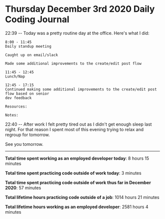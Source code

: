 # Thursday December 3rd 2020 Daily Coding Journal

22:39 -- Today was a pretty routine day at the office. Here's what I did:

```
8:00 - 11:45
Daily standup meeting

Caught up on email/slack

Made some additional improvements to the create/edit post flow

11:45 - 12:45
Lunch/Nap

12:45 - 17:15
Continued making some additional improvements to the create/edit post flow based on senior
dev feedback

Resources:

Notes:
```

22:40 -- After work I felt pretty tired out as I didn't get enough sleep last night. For that reason I spent most of this evening trying to relax and regroup for tomorrow.

See you tomorrow.

---

**Total time spent working as an employed developer today**: 8 hours 15 minutes

**Total time spent practicing code outside of work today**: 3 minutes

**Total time spent practicing code outside of work thus far in December 2020**: 57 minutes

**Total lifetime hours practicing code outside of a job**: 1014 hours 21 minutes

**Total lifetime hours working as an employed developer**: 2581 hours 4 minutes
